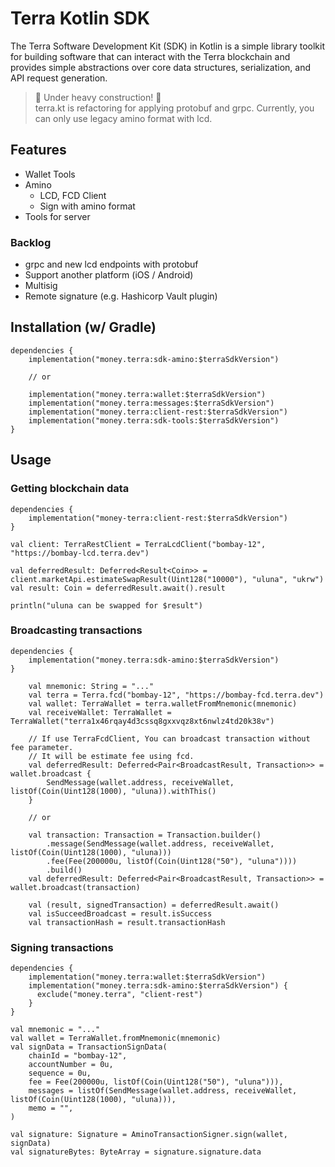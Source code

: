 # Terra Kotlin SDK
The Terra Software Development Kit (SDK) in Kotlin is a simple library toolkit for building software that can interact
with the Terra blockchain and provides simple abstractions over core data structures, serialization, and API request generation.

> 🚧 Under heavy construction! 🚧 \
terra.kt is refactoring for applying protobuf and grpc.
Currently, you can only use legacy amino format with lcd.

## Features
* Wallet Tools
* Amino
  * LCD, FCD Client
  * Sign with amino format
* Tools for server

### Backlog
* grpc and new lcd endpoints with protobuf
* Support another platform (iOS / Android)
* Multisig
* Remote signature (e.g. Hashicorp Vault plugin)

## Installation (w/ Gradle)
```
dependencies {
    implementation("money.terra:sdk-amino:$terraSdkVersion")
    
    // or
    
    implementation("money.terra:wallet:$terraSdkVersion")
    implementation("money.terra:messages:$terraSdkVersion")
    implementation("money.terra:client-rest:$terraSdkVersion")
    implementation("money.terra:sdk-tools:$terraSdkVersion")
}
```

## Usage
### Getting blockchain data
```
dependencies {
    implementation("money-terra:client-rest:$terraSdkVersion")
}
```
```
val client: TerraRestClient = TerraLcdClient("bombay-12", "https://bombay-lcd.terra.dev")

val deferredResult: Deferred<Result<Coin>> = client.marketApi.estimateSwapResult(Uint128("10000"), "uluna", "ukrw")
val result: Coin = deferredResult.await().result

println("uluna can be swapped for $result")
```
### Broadcasting transactions
```
dependencies {
    implementation("money.terra:sdk-amino:$terraSdkVersion")
}
```
```
    val mnemonic: String = "..."
    val terra = Terra.fcd("bombay-12", "https://bombay-fcd.terra.dev")
    val wallet: TerraWallet = terra.walletFromMnemonic(mnemonic)
    val receiveWallet: TerraWallet = TerraWallet("terra1x46rqay4d3cssq8gxxvqz8xt6nwlz4td20k38v")
    
    // If use TerraFcdClient, You can broadcast transaction without fee parameter.
    // It will be estimate fee using fcd.
    val deferredResult: Deferred<Pair<BroadcastResult, Transaction>> = wallet.broadcast {
        SendMessage(wallet.address, receiveWallet, listOf(Coin(Uint128(1000), "uluna)).withThis()
    }
    
    // or
    
    val transaction: Transaction = Transaction.builder()
        .message(SendMessage(wallet.address, receiveWallet, listOf(Coin(Uint128(1000), "uluna)))
        .fee(Fee(200000u, listOf(Coin(Uint128("50"), "uluna"))))
        .build()
    val deferredResult: Deferred<Pair<BroadcastResult, Transaction>> = wallet.broadcast(transaction)
    
    val (result, signedTransaction) = deferredResult.await()
    val isSucceedBroadcast = result.isSuccess
    val transactionHash = result.transactionHash
```
### Signing transactions
```
dependencies {
    implementation("money.terra:wallet:$terraSdkVersion")
    implementation("money.terra:sdk-amino:$terraSdkVersion") {
      exclude("money.terra", "client-rest")
    }
}
```
```
val mnemonic = "..."
val wallet = TerraWallet.fromMnemonic(mnemonic)
val signData = TransactionSignData(
    chainId = "bombay-12",
    accountNumber = 0u,
    sequence = 0u,
    fee = Fee(200000u, listOf(Coin(Uint128("50"), "uluna"))),
    messages = listOf(SendMessage(wallet.address, receiveWallet, listOf(Coin(Uint128(1000), "uluna))),
    memo = "",
)

val signature: Signature = AminoTransactionSigner.sign(wallet, signData)
val signatureBytes: ByteArray = signature.signature.data
```
